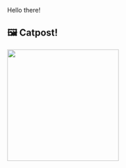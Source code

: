 Hello there!



## 🖼️ Catpost!

<sub>
    <img src="https://cdn2.thecatapi.com/images/G_osm7L8-.jpg" height="256">
</sub>

